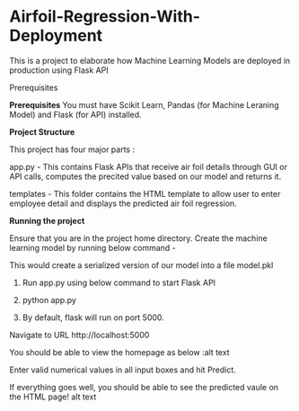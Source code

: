 # Airfoil-Regression-With-Deployment
This is a  project to elaborate how Machine Learning Models are deployed in production using Flask API

Prerequisites

**Prerequisites**
You must have Scikit Learn, Pandas (for Machine Leraning Model) and Flask (for API) installed.


**Project Structure**

This project has four major parts :


app.py - This contains Flask APIs that receive air foil details through GUI or API calls, computes the precited value based on our model and returns it.


templates - This folder contains the HTML template to allow user to enter employee detail and displays the predicted air foil regression.

**Running the project**

Ensure that you are in the project home directory. Create the machine learning model by running below command -



This would create a serialized version of our model into a file model.pkl



1. Run app.py using below command to start Flask API

2. python app.py

3. By default, flask will run on port 5000.



Navigate to URL http://localhost:5000

You should be able to view the homepage as below :alt text



Enter valid numerical values in all  input boxes and hit Predict.



If everything goes well, you should be able to see the predicted vaule on the HTML page! alt text


